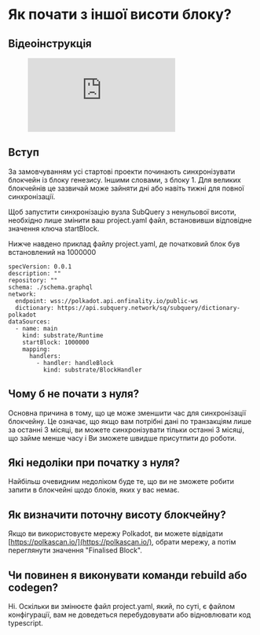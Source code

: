 # Як почати з іншої висоти блоку?

## Відеоінструкція

<figure class="video_container">
  <iframe src="https://www.youtube.com/embed/ZiNSXDMHmBk" frameborder="0" allowfullscreen="true"></iframe>
</figure>

## Вступ

За замовчуванням усі стартові проекти починають синхронізувати блокчейн із блоку генезису. Іншими словами, з блоку 1. Для великих блокчейнів це зазвичай може зайняти дні або навіть тижні для повної синхронізації.

Щоб запустити синхронізацію вузла SubQuery з ненульової висоти, необхідно лише змінити ваш project.yaml файл, встановивши відповідне значення ключа startBlock.

Нижче навдено приклад файлу project.yaml, де початковий блок був встановлений на 1000000

```shell
specVersion: 0.0.1
description: ""
repository: ""
schema: ./schema.graphql
network:
  endpoint: wss://polkadot.api.onfinality.io/public-ws
  dictionary: https://api.subquery.network/sq/subquery/dictionary-polkadot
dataSources:
  - name: main
    kind: substrate/Runtime
    startBlock: 1000000
    mapping:
      handlers:
        - handler: handleBlock
          kind: substrate/BlockHandler
```

## Чому б не почати з нуля?

Основна причина в тому, що це може зменшити час для синхронізації блокчейну. Це означає, що якщо вам потрібні дані по транзакціям лише за останні 3 місяці, ви можете синхронізувати тільки останні 3 місяці, що займе менше часу і Ви зможете швидше присутпити до роботи.

## Які недоліки при початку з нуля?

Найбільш очевидним недоліком буде те, що ви не зможете робити запити в блокчейні щодо блоків, яких у вас немає.

## Як визначити поточну висоту блокчейну?

Якщо ви використовуєте мережу Polkadot, ви можете відвідати [https://polkascan.io/](https://polkascan.io/), обрати мережу, а потім переглянути значення  "Finalised Block".

## Чи повинен я виконувати команди rebuild або codegen?

Ні. Оскільки ви змінюєте файл project.yaml, який, по суті, є файлом конфігурації, вам не доведеться перебудовувати або відновлювати код typescript.
